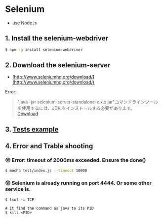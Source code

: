 # Selenium

- use Node.js

## 1. Install the selenium-webdriver
```sh
$ npm -g install selenium-webdriver
```

## 2. Download the selenium-server
- [http://www.seleniumhq.org/download/](http://www.seleniumhq.org/download/)

Error:
> "java -jar selenium-server-standalone-x.x.x.jar"コマンドラインツールを使用するには、JDK をインストールする必要があります。  
> [Download](http://www.oracle.com/technetwork/java/javase/downloads/jdk8-downloads-2133151.html)

## 3. [Tests example](./example/)


## 4. Error and Trable shooting
### :astonished: Error: timeout of 2000ms exceeded. Ensure the done()
```sh
$ mocha test/index.js --timeout 10000
```

### :astonished: Selenium is already running on port 4444. Or some other service is.
```
$ lsof -i TCP

# it find the command as java to its PID
$ kill <PID>
```
